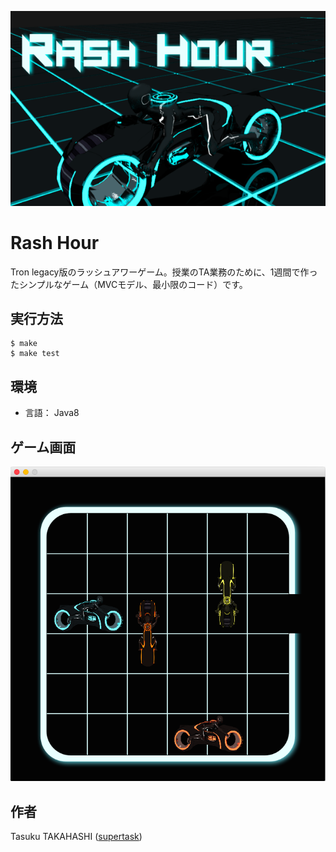 ![RashHour](./img/rashhour_banner.png)

# Rash Hour
Tron legacy版のラッシュアワーゲーム。授業のTA業務のために、1週間で作ったシンプルなゲーム（MVCモデル、最小限のコード）です。

## 実行方法
	$ make
	$ make test

## 環境
- 言語： Java8

## ゲーム画面
![RashHour](./img/rashhour_gamescreen.png)

## 作者
Tasuku TAKAHASHI ([supertask](http://github.com/supertask/))
